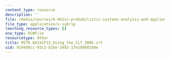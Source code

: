 ```yaml
---
content_type: resource
description: ''
file: /media/courses/6-041sc-probabilistic-systems-analysis-and-applied-probability-fall-2013/919489cc92c2b1be348317e198801b0e_MIT6_041SCF13_Using_the_CLT_300k.srt
file_type: application/x-subrip
learning_resource_types: []
ocw_type: OCWFile
resourcetype: Other
title: MIT6_041SCF13_Using_the_CLT_300k.srt
uid: 919489cc-92c2-b1be-3483-17e198801b0e
---
```

